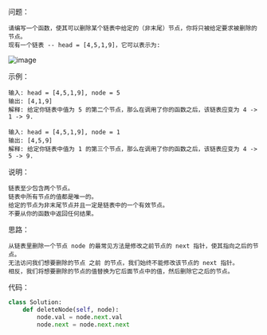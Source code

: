问题：
```
请编写一个函数，使其可以删除某个链表中给定的（非末尾）节点，你将只被给定要求被删除的节点。
现有一个链表 -- head = [4,5,1,9]，它可以表示为:
```
![image](https://assets.leetcode-cn.com/aliyun-lc-upload/uploads/2019/01/19/237_example.png)

示例：
```
输入: head = [4,5,1,9], node = 5
输出: [4,1,9]
解释: 给定你链表中值为 5 的第二个节点，那么在调用了你的函数之后，该链表应变为 4 -> 1 -> 9.

输入: head = [4,5,1,9], node = 1
输出: [4,5,9]
解释: 给定你链表中值为 1 的第三个节点，那么在调用了你的函数之后，该链表应变为 4 -> 5 -> 9.
```
说明：
```
链表至少包含两个节点。
链表中所有节点的值都是唯一的。
给定的节点为非末尾节点并且一定是链表中的一个有效节点。
不要从你的函数中返回任何结果。
```
思路：
```
从链表里删除一个节点 node 的最常见方法是修改之前节点的 next 指针，使其指向之后的节点。
无法访问我们想要删除的节点 之前 的节点，我们始终不能修改该节点的 next 指针。
相反，我们将想要删除的节点的值替换为它后面节点中的值，然后删除它之后的节点。
```
代码：
```python
class Solution:
    def deleteNode(self, node):
        node.val = node.next.val
        node.next = node.next.next
```
